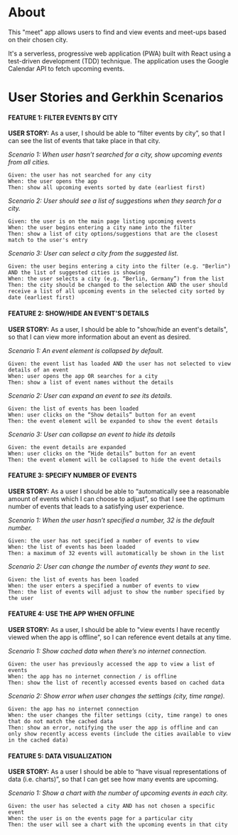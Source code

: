 # About
This "meet" app allows users to find and view events and meet-ups based on their chosen city.

It's a serverless, progressive web application (PWA) built with React using a test-driven development (TDD) technique. The application uses the Google Calendar API to fetch upcoming events.

# User Stories and Gerkhin Scenarios

#### FEATURE 1: FILTER EVENTS BY CITY
**USER STORY:** As a user, I should be able to “filter events by city”, so that I can see the list of events that take place in that city.

*Scenario 1: When user hasn’t searched for a city, show upcoming events from all cities.*
```
Given: the user has not searched for any city
When: the user opens the app
Then: show all upcoming events sorted by date (earliest first)
```

*Scenario 2: User should see a list of suggestions when they search for a city.*
```
Given: the user is on the main page listing upcoming events
When: the user begins entering a city name into the filter
Then: show a list of city options/suggestions that are the closest match to the user's entry
```

*Scenario 3: User can select a city from the suggested list.*
```
Given: the user begins entering a city into the filter (e.g. "Berlin") AND the list of suggested cities is showing
When: the user selects a city (e.g. “Berlin, Germany”) from the list
Then: the city should be changed to the selection AND the user should receive a list of all upcoming events in the selected city sorted by date (earliest first)
```

#### FEATURE 2: SHOW/HIDE AN EVENT'S DETAILS
**USER STORY:** As a user, I should be able to "show/hide an event's details", so that I can view more information about an event as desired.

*Scenario 1: An event element is collapsed by default.*
```
Given: the event list has loaded AND the user has not selected to view details of an event
When: user opens the app OR searches for a city
Then: show a list of event names without the details
```

*Scenario 2: User can expand an event to see its details.*
```
Given: the list of events has been loaded
When: user clicks on the “Show details” button for an event
Then: the event element will be expanded to show the event details
```

*Scenario 3: User can collapse an event to hide its details*
```
Given: the event details are expanded
When: user clicks on the “Hide details” button for an event
Then: the event element will be collapsed to hide the event details
```

#### FEATURE 3: SPECIFY NUMBER OF EVENTS
**USER STORY:** As a user I should be able to “automatically see a reasonable amount of events which I can choose to adjust”, so that I see the optimum number of events that leads to a satisfying user experience.

*Scenario 1: When the user hasn’t specified a number, 32 is the default number.*
```
Given: the user has not specified a number of events to view
When: the list of events has been loaded
Then: a maximum of 32 events will automatically be shown in the list
```

*Scenario 2: User can change the number of events they want to see.*
```
Given: the list of events has been loaded
When: the user enters a specified a number of events to view
Then: the list of events will adjust to show the number specified by the user
```

#### FEATURE 4: USE THE APP WHEN OFFLINE
**USER STORY:** As a user, I should be able to "view events I have recently viewed when the app is offline", so I can reference event details at any time.

*Scenario 1: Show cached data when there’s no internet connection.*
```
Given: the user has previously accessed the app to view a list of events
When: the app has no internet connection / is offline
Then: show the list of recently accessed events based on cached data
```

*Scenario 2: Show error when user changes the settings (city, time range).*
```
Given: the app has no internet connection
When: the user changes the filter settings (city, time range) to ones that do not match the cached data
Then: show an error, notifying the user the app is offline and can only show recently access events (include the cities available to view in the cached data)
```

#### FEATURE 5: DATA VISUALIZATION
**USER STORY:** As a user I should be able to “have visual representations of data (i.e. charts)”, so that I can get see how many events are upcoming.

*Scenario 1: Show a chart with the number of upcoming events in each city.*
```
Given: the user has selected a city AND has not chosen a specific event
When: the user is on the events page for a particular city
Then: the user will see a chart with the upcoming events in that city
```
